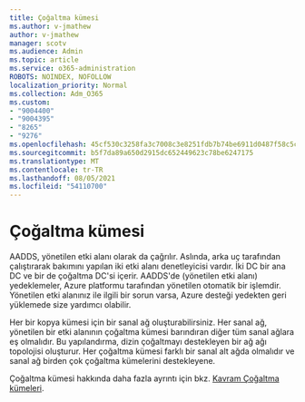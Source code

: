 ```yaml
---
title: Çoğaltma kümesi
ms.author: v-jmathew
author: v-jmathew
manager: scotv
ms.audience: Admin
ms.topic: article
ms.service: o365-administration
ROBOTS: NOINDEX, NOFOLLOW
localization_priority: Normal
ms.collection: Adm_O365
ms.custom:
- "9004400"
- "9004395"
- "8265"
- "9276"
ms.openlocfilehash: 45cf530c3258fa3c7008c3e8251fdb7b74be6911d0487f58c5ce2530e25ca282
ms.sourcegitcommit: b5f7da89a650d2915dc652449623c78be6247175
ms.translationtype: MT
ms.contentlocale: tr-TR
ms.lasthandoff: 08/05/2021
ms.locfileid: "54110700"
---
```

# <a name="replica-set"></a>Çoğaltma kümesi

AADDS, yönetilen etki alanı olarak da çağrılır. Aslında, arka uç tarafından çalıştırarak bakımını yapılan iki etki alanı denetleyicisi vardır. İki DC bir ana DC ve bir de çoğaltma DC'si içerir. AADDS'de (yönetilen etki alanı) yedeklemeler, Azure platformu tarafından yönetilen otomatik bir işlemdir. Yönetilen etki alanınız ile ilgili bir sorun varsa, Azure desteği yedekten geri yüklemede size yardımcı olabilir.

Her bir kopya kümesi için bir sanal ağ oluşturabilirsiniz. Her sanal ağ, yönetilen bir etki alanının çoğaltma kümesi barındıran diğer tüm sanal ağlara eş olmalıdır. Bu yapılandırma, dizin çoğaltmayı destekleyen bir ağ ağı topolojisi oluşturur. Her çoğaltma kümesi farklı bir sanal alt ağda olmalıdır ve sanal ağ birden çok çoğaltma kümelerini destekleyene.

Çoğaltma kümesi hakkında daha fazla ayrıntı için bkz. [Kavram Çoğaltma kümeleri](https://docs.microsoft.com/azure/active-directory-domain-services/concepts-replica-sets).
